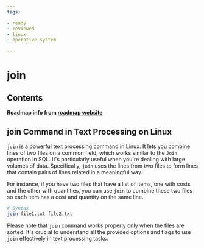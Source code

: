 ```yaml
---
tags:

- ready
- reviewed
- linux
- operative-system

---
```

# join

## Contents

__Roadmap info from [roadmap website](https://roadmap.sh/linux/text-processing/join)__

## join Command in Text Processing on Linux

`join` is a powerful text processing command in Linux. It lets you combine lines of two files on a common field, which works similar to the `Join` operation in SQL. It's particularly useful when you're dealing with large volumes of data. Specifically, `join` uses the lines from two files to form lines that contain pairs of lines related in a meaningful way.

For instance, if you have two files that have a list of items, one with costs and the other with quantities, you can use `join` to combine these two files so each item has a cost and quantity on the same line.

```bash
# Syntax
join file1.txt file2.txt

```

Please note that `join` command works properly only when the files are sorted.
It's crucial to understand all the provided options and flags to use `join` effectively in text processing tasks.
